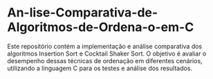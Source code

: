 # An-lise-Comparativa-de-Algoritmos-de-Ordena-o-em-C
Este repositório contém a implementação e análise comparativa dos algoritmos Insertion Sort e Cocktail Shaker Sort. O objetivo é avaliar o desempenho dessas técnicas de ordenação em diferentes cenários, utilizando a linguagem C para os testes e análise dos resultados.
